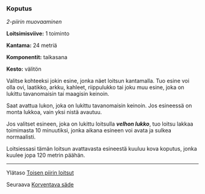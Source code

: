 ### Koputus

*2-piirin muovaaminen*

**Loitsimisviive:** 1 toiminto

**Kantama:** 24 metriä

**Komponentit:** taikasana

**Kesto:** välitön

Valitse kohteeksi jokin esine, jonka näet loitsun kantamalla. Tuo esine voi olla ovi, laatikko, arkku, kahleet, riippulukko tai joku muu esine, joka on lukittu tavanomaisin tai maagisin keinoin.

Saat avattua lukon, joka on lukittu tavanomaisin keinoin. Jos esineessä on monta lukkoa, vain yksi nistä avautuu.

Jos valitset esineen, joka on lukittu loitsulla ***velhon lukko***, tuo loitsu lakkaa toimimasta 10 minuutiksi, jonka aikana esineen voi avata ja sulkea normaalisti.

Loitsiessasi tämän loitsun avattavasta esineestä kuuluu kova koputus, jonka kuulee jopa 120 metrin päähän.

----

Ylätaso [Toisen piirin loitsut](2_piirin_loitsut.md)

Seuraava [Korventava säde](Korventava_säde.md)
